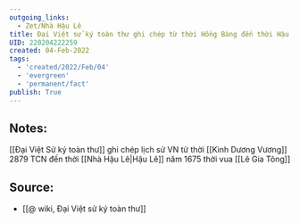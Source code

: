 ```yaml
---
outgoing_links:
  - Zet/Nhà Hậu Lê
title: Đại Việt sử ký toàn thư ghi chép từ thời Hồng Bàng đến thời Hậu Lê
UID: 220204222259
created: 04-Feb-2022
tags:
  - 'created/2022/Feb/04'
  - 'evergreen'
  - 'permanent/fact'
publish: True
---
```

## Notes:
[[Đại Việt Sử ký toàn thư]] ghi chép lịch sử VN từ thời [[Kinh Dương Vương]] 2879 TCN đến thời [[Nhà Hậu Lê|Hậu Lê]] năm 1675 thời vua [[Lê Gia Tông]]

## Source:
- [[@ wiki, Đại Việt sử ký toàn thư]]


